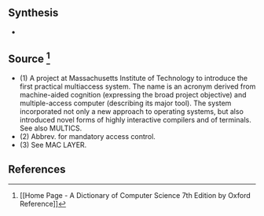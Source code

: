 ## Synthesis
- 
## Source [^1]
- (1) A project at Massachusetts Institute of Technology to introduce the first practical multiaccess system. The name is an acronym derived from machine-aided cognition (expressing the broad project objective) and multiple-access computer (describing its major tool). The system incorporated not only a new approach to operating systems, but also introduced novel forms of highly interactive compilers and of terminals. See also MULTICS. 
- (2) Abbrev. for mandatory access control. 
- (3) See MAC LAYER.
## References

[^1]: [[Home Page - A Dictionary of Computer Science 7th Edition by Oxford Reference]]